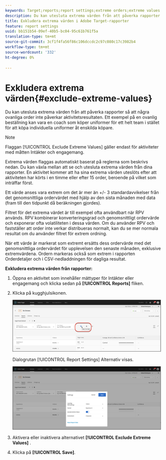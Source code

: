 ```yaml
---
keywords: Target;reports;report settings;extreme orders;extreme values
description: Du kan utesluta extrema värden från att påverka rapporter i Adobe Target så att några ovanliga order inte påverkar aktivitetsresultaten. Ett exempel på en ovanlig beställning kan vara en coach som köper uniformer för ett helt team i stället för att köpa individuella uniformer åt enskilda köpare.
title: Exkludera extrema värden i Adobe Target-rapporter
feature: report settings
uuid: bb151b54-09ef-40b5-bc04-95c61b761f5a
translation-type: tm+mt
source-git-commit: 3cf1f4fa56f86c106dccdc2c97c080c17c3982b4
workflow-type: tm+mt
source-wordcount: '332'
ht-degree: 0%

---
```



# Exkludera extrema värden{#exclude-extreme-values}

Du kan utesluta extrema värden från att påverka rapporter så att några ovanliga order inte påverkar aktivitetsresultaten. Ett exempel på en ovanlig beställning kan vara en coach som köper uniformer för ett helt team i stället för att köpa individuella uniformer åt enskilda köpare.

>[!NOTE]
>
>Flaggan [!UICONTROL Exclude Extreme Values] gäller endast för aktiviteter med måtten Intäkter och engagemang.

Extrema värden flaggas automatiskt baserat på reglerna som beskrivs nedan. Du kan växla mellan att se och utesluta extrema värden från dina rapporter. En aktivitet kommer att ha sina extrema värden uteslöts efter att aktiviteten har körts i en timme eller efter 15 order, beroende på vilket som inträffar först.

Ett värde anses vara extrem om det är mer än +/- 3 standardavvikelser från det genomsnittliga ordervärdet med hjälp av den sista månaden med data (fram till den tidpunkt då beräkningen gjordes).

Filtret för det extrema värdet är till exempel ofta användbart när RPV används. RPV kombinerar konverteringsgrad och genomsnittligt ordervärde och exponerar ofta volatiliteten i dessa värden. Om du använder RPV och fastställer att order inte verkar distribueras normalt, kan du se mer normala resultat om du använder filtret för extrem ordning.

När ett värde är markerat som extremt ersätts dess ordervärde med det genomsnittliga ordervärdet för upplevelsen den senaste månaden, exklusive extremvärdena. Ordern markeras också som extrem i rapporten Orderdetaljer och i CSV-nedladdningen för dagliga resultat.

**Exkludera extrema värden från rapporter:**

1. Öppna en aktivitet som innehåller mättyper för Intäkter eller engagemang och klicka sedan på **[!UICONTROL Reports]** fliken.
1. Klicka på kugghjulsikonen.

   ![Rapportinställningar](/help/c-reports/c-report-settings/assets/report-settings-gear-icon.png)

   Dialogrutan [!UICONTROL Report Settings] Alternativ visas.

   ![Stegresultat](assets/exclude_extreme_values.png)

1. Aktivera eller inaktivera alternativet **[!UICONTROL Exclude Extreme Values]** .
1. Klicka på **[!UICONTROL Save]**.
